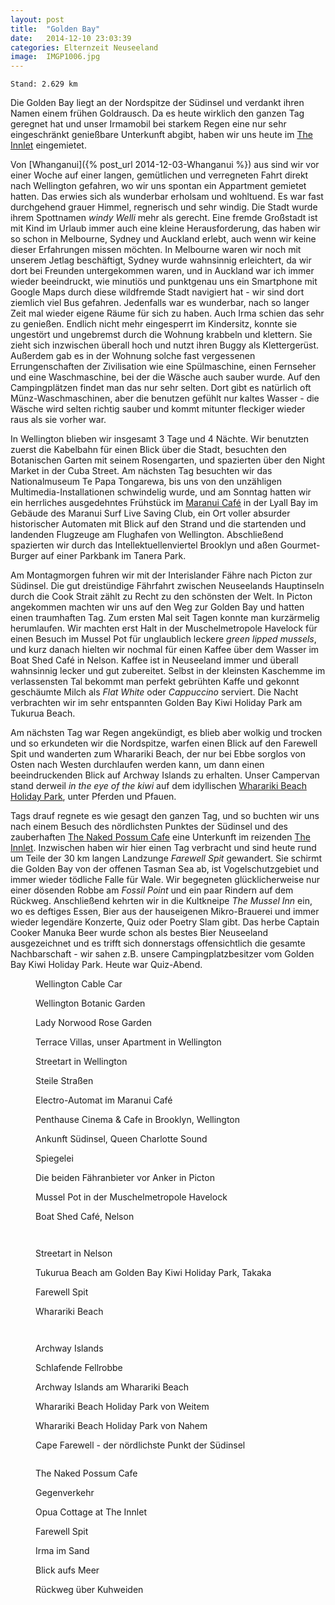 ```yaml
---
layout: post
title:  "Golden Bay"
date:   2014-12-10 23:03:39
categories: Elternzeit Neuseeland
image:  IMGP1006.jpg
---
```

	Stand: 2.629 km

Die Golden Bay liegt an der Nordspitze der Südinsel und verdankt ihren Namen einem frühen Goldrausch. Da es heute wirklich den ganzen Tag geregnet hat und unser Irmamobil bei starkem Regen eine nur sehr eingeschränkt genießbare Unterkunft abgibt, haben wir uns heute im [The Innlet][theinnlet] eingemietet.

Von [Whanganui]({% post_url 2014-12-03-Whanganui %}) aus sind wir vor einer Woche auf einer langen, gemütlichen und verregneten Fahrt direkt nach Wellington gefahren, wo wir uns spontan ein Appartment gemietet hatten. Das erwies sich als wunderbar erholsam und wohltuend. Es war fast durchgehend grauer Himmel, regnerisch und sehr windig. Die Stadt wurde ihrem Spottnamen *windy Welli* mehr als gerecht. Eine fremde Großstadt ist mit Kind im Urlaub immer auch eine kleine Herausforderung, das haben wir so schon in Melbourne, Sydney und Auckland erlebt, auch wenn wir keine dieser Erfahrungen missen möchten. In Melbourne waren wir noch mit unserem Jetlag beschäftigt, Sydney wurde wahnsinnig erleichtert, da wir dort bei Freunden untergekommen waren, und in Auckland war ich immer wieder beeindruckt, wie minutiös und punktgenau uns ein Smartphone mit Google Maps durch diese wildfremde Stadt navigiert hat - wir sind dort ziemlich viel Bus gefahren. Jedenfalls war es wunderbar, nach so langer Zeit mal wieder eigene Räume für sich zu haben. Auch Irma schien das sehr zu genießen. Endlich nicht mehr eingesperrt im Kindersitz, konnte sie ungestört und ungebremst durch die Wohnung krabbeln und klettern. Sie zieht sich inzwischen überall hoch und nutzt ihren Buggy als Klettergerüst. Außerdem gab es in der Wohnung solche fast vergessenen Errungenschaften der Zivilisation wie eine Spülmaschine, einen Fernseher und eine Waschmaschine, bei der die Wäsche auch sauber wurde. Auf den Campingplätzen findet man das nur sehr selten. Dort gibt es natürlich oft Münz-Waschmaschinen, aber die benutzen gefühlt nur kaltes Wasser - die Wäsche wird selten richtig sauber und kommt mitunter fleckiger wieder raus als sie vorher war.

In Wellington blieben wir insgesamt 3 Tage und 4 Nächte. Wir benutzten zuerst die Kabelbahn für einen Blick über die Stadt, besuchten den Botanischen Garten mit seinem Rosengarten, und spazierten über den Night Market in der Cuba Street. Am nächsten Tag besuchten wir das Nationalmuseum Te Papa Tongarewa, bis uns von den unzähligen Multimedia-Installationen schwindelig wurde, und am Sonntag hatten wir ein herrliches ausgedehntes Frühstück im [Maranui Café][maranui] in der Lyall Bay im Gebäude des Maranui Surf Live Saving Club, ein Ort voller absurder historischer Automaten mit Blick auf den Strand und die startenden und landenden Flugzeuge am Flughafen von Wellington. Abschließend spazierten wir durch das Intellektuellenviertel Brooklyn und aßen Gourmet-Burger auf einer Parkbank im Tanera Park.

Am Montagmorgen fuhren wir mit der Interislander Fähre nach Picton zur Südinsel. Die gut dreistündige Fährfahrt zwischen Neuseelands Hauptinseln durch die Cook Strait zählt zu Recht zu den schönsten der Welt. In Picton angekommen machten wir uns auf den Weg zur Golden Bay und hatten einen traumhaften Tag. Zum ersten Mal seit Tagen konnte man kurzärmelig herumlaufen. Wir machten erst Halt in der Muschelmetropole Havelock für einen Besuch im Mussel Pot für unglaublich leckere *green lipped mussels*, und kurz danach hielten wir nochmal für einen Kaffee über dem Wasser im Boat Shed Café in Nelson. Kaffee ist in Neuseeland immer und überall wahnsinnig lecker und gut zubereitet. Selbst in der kleinsten Kaschemme im verlassensten Tal bekommt man perfekt gebrühten Kaffe und gekonnt geschäumte Milch als *Flat White* oder *Cappuccino* serviert. Die Nacht verbrachten wir im sehr entspannten Golden Bay Kiwi Holiday Park am Tukurua Beach.

Am nächsten Tag war Regen angekündigt, es blieb aber wolkig und trocken und so erkundeten wir die Nordspitze, warfen einen Blick auf den Farewell Spit und wanderten zum Wharariki Beach, der nur bei Ebbe sorglos von Osten nach Westen durchlaufen werden kann, um dann einen beeindruckenden Blick auf Archway Islands zu erhalten. Unser Campervan stand derweil *in the eye of the kiwi* auf dem idyllischen [Wharariki Beach Holiday Park][whararikibeachholidaypark], unter Pferden und Pfauen.

Tags drauf regnete es wie gesagt den ganzen Tag, und so buchten wir uns nach einem Besuch des nördlichsten Punktes der Südinsel und des zauberhaften [The Naked Possum Cafe][nakedpossum] eine Unterkunft im reizenden [The Innlet][theinnlet]. Inzwischen haben wir hier einen Tag verbracht und sind heute rund um Teile der 30 km langen Landzunge *Farewell Spit* gewandert. Sie schirmt die Golden Bay von der offenen Tasman Sea ab, ist Vogelschutzgebiet und immer wieder tödliche Falle für Wale. Wir begegneten glücklicherweise nur einer dösenden Robbe am *Fossil Point* und ein paar Rindern auf dem Rückweg. Anschließend kehrten wir in die Kultkneipe *The Mussel Inn* ein, wo es deftiges Essen, Bier aus der hauseigenen Mikro-Brauerei und immer wieder legendäre Konzerte, Quiz oder Poetry Slam gibt. Das herbe Captain Cooker Manuka Beer wurde schon als bestes Bier Neuseeland ausgezeichnet und es trifft sich donnerstags offensichtlich die gesamte Nachbarschaft - wir sahen z.B. unsere Campingplatzbesitzer vom Golden Bay Kiwi Holiday Park. Heute war Quiz-Abend.

<div class="carousel">
<figure>
	<picture>
		<source srcset="/assets/images/phone/IMGP0874.JPG" media="(max-width:320px)">
		<source srcset="/assets/images/tablet/IMGP0874.JPG" media="(max-width:800px)">
		<source srcset="/assets/images/desktop/IMGP0874.JPG" media="(min-width:800px)">
		<img alt="">
	</picture>
	<figcaption>Wellington Cable Car</figcaption>
</figure>
<figure>
	<picture>
		<source srcset="/assets/images/phone/IMGP0876.JPG" media="(max-width:320px)">
		<source srcset="/assets/images/tablet/IMGP0876.JPG" media="(max-width:800px)">
		<source srcset="/assets/images/desktop/IMGP0876.JPG" media="(min-width:800px)">
		<img alt="">
	</picture>
	<figcaption>Wellington Botanic Garden</figcaption>
</figure>
<figure>
	<picture>
		<source srcset="/assets/images/phone/IMGP0885.JPG" media="(max-width:320px)">
		<source srcset="/assets/images/tablet/IMGP0885.JPG" media="(max-width:800px)">
		<source srcset="/assets/images/desktop/IMGP0885.JPG" media="(min-width:800px)">
		<img alt="">
	</picture>
	<figcaption>Lady Norwood Rose Garden</figcaption>
</figure>
<figure>
	<picture>
		<source srcset="/assets/images/phone/IMGP0905.JPG" media="(max-width:320px)">
		<source srcset="/assets/images/tablet/IMGP0905.JPG" media="(max-width:800px)">
		<source srcset="/assets/images/desktop/IMGP0905.JPG" media="(min-width:800px)">
		<img alt="">
	</picture>
	<figcaption>Terrace Villas, unser Apartment in Wellington</figcaption>
</figure>
<figure>
	<picture>
		<source srcset="/assets/images/phone/IMGP0924.JPG" media="(max-width:320px)">
		<source srcset="/assets/images/tablet/IMGP0924.JPG" media="(max-width:800px)">
		<source srcset="/assets/images/desktop/IMGP0924.JPG" media="(min-width:800px)">
		<img alt="">
	</picture>
	<figcaption>Streetart in Wellington</figcaption>
</figure>
<figure>
	<picture>
		<source srcset="/assets/images/phone/IMG_0691.JPG" media="(max-width:320px)">
		<source srcset="/assets/images/tablet/IMG_0691.JPG" media="(max-width:800px)">
		<source srcset="/assets/images/desktop/IMG_0691.JPG" media="(min-width:800px)">
		<img alt="">
	</picture>
	<figcaption>Steile Straßen</figcaption>
</figure>
<figure>
	<picture>
		<source srcset="/assets/images/phone/DSC02199.JPG" media="(max-width:320px)">
		<source srcset="/assets/images/tablet/DSC02199.JPG" media="(max-width:800px)">
		<source srcset="/assets/images/desktop/DSC02199.JPG" media="(min-width:800px)">
		<img alt="">
	</picture>
	<figcaption>Electro-Automat im Maranui Café</figcaption>
</figure>
<figure>
	<picture>
		<source srcset="/assets/images/phone/DSC02210.JPG" media="(max-width:320px)">
		<source srcset="/assets/images/tablet/DSC02210.JPG" media="(max-width:800px)">
		<source srcset="/assets/images/desktop/DSC02210.JPG" media="(min-width:800px)">
		<img alt="">
	</picture>
	<figcaption>Penthause Cinema & Cafe in Brooklyn, Wellington</figcaption>
</figure>
<figure>
	<picture>
		<source srcset="/assets/images/phone/IMGP0960.JPG" media="(max-width:320px)">
		<source srcset="/assets/images/tablet/IMGP0960.JPG" media="(max-width:800px)">
		<source srcset="/assets/images/desktop/IMGP0960.JPG" media="(min-width:800px)">
		<img alt="">
	</picture>
	<figcaption>Ankunft Südinsel, Queen Charlotte Sound</figcaption>
</figure>
<figure>
	<picture>
		<source srcset="/assets/images/phone/IMGP0965.JPG" media="(max-width:320px)">
		<source srcset="/assets/images/tablet/IMGP0965.JPG" media="(max-width:800px)">
		<source srcset="/assets/images/desktop/IMGP0965.JPG" media="(min-width:800px)">
		<img alt="">
	</picture>
	<figcaption>Spiegelei</figcaption>
</figure>
<figure>
	<picture>
		<source srcset="/assets/images/phone/IMGP0968.JPG" media="(max-width:320px)">
		<source srcset="/assets/images/tablet/IMGP0968.JPG" media="(max-width:800px)">
		<source srcset="/assets/images/desktop/IMGP0968.JPG" media="(min-width:800px)">
		<img alt="">
	</picture>
	<figcaption>Die beiden Fähranbieter vor Anker in Picton</figcaption>
</figure>
<figure>
	<picture>
		<source srcset="/assets/images/phone/DSC02223.JPG" media="(max-width:320px)">
		<source srcset="/assets/images/tablet/DSC02223.JPG" media="(max-width:800px)">
		<source srcset="/assets/images/desktop/DSC02223.JPG" media="(min-width:800px)">
		<img alt="">
	</picture>
	<figcaption>Mussel Pot in der Muschelmetropole Havelock</figcaption>
</figure>
<figure>
	<picture>
		<source srcset="/assets/images/phone/DSC02227.JPG" media="(max-width:320px)">
		<source srcset="/assets/images/tablet/DSC02227.JPG" media="(max-width:800px)">
		<source srcset="/assets/images/desktop/DSC02227.JPG" media="(min-width:800px)">
		<img alt="">
	</picture>
	<figcaption>Boat Shed Café, Nelson</figcaption>
</figure>
<figure>
	<picture>
		<source srcset="/assets/images/phone/IMGP0973.JPG" media="(max-width:320px)">
		<source srcset="/assets/images/tablet/IMGP0973.JPG" media="(max-width:800px)">
		<source srcset="/assets/images/desktop/IMGP0973.JPG" media="(min-width:800px)">
		<img alt="">
	</picture>
</figure>
<figure>
	<picture>
		<source srcset="/assets/images/phone/IMGP0976.JPG" media="(max-width:320px)">
		<source srcset="/assets/images/tablet/IMGP0976.JPG" media="(max-width:800px)">
		<source srcset="/assets/images/desktop/IMGP0976.JPG" media="(min-width:800px)">
		<img alt="">
	</picture>
</figure>
<figure>
	<picture>
		<source srcset="/assets/images/phone/IMGP0985.JPG" media="(max-width:320px)">
		<source srcset="/assets/images/tablet/IMGP0985.JPG" media="(max-width:800px)">
		<source srcset="/assets/images/desktop/IMGP0985.JPG" media="(min-width:800px)">
		<img alt="">
	</picture>
	<figcaption>Streetart in Nelson</figcaption>
</figure>
<figure>
	<picture>
		<source srcset="/assets/images/phone/IMGP1007.JPG" media="(max-width:320px)">
		<source srcset="/assets/images/tablet/IMGP1007.JPG" media="(max-width:800px)">
		<source srcset="/assets/images/desktop/IMGP1007.JPG" media="(min-width:800px)">
		<img alt="">
	</picture>
	<figcaption>Tukurua Beach am Golden Bay Kiwi Holiday Park, Takaka</figcaption>
</figure>
<figure>
	<picture>
		<source srcset="/assets/images/phone/IMGP1017.JPG" media="(max-width:320px)">
		<source srcset="/assets/images/tablet/IMGP1017.JPG" media="(max-width:800px)">
		<source srcset="/assets/images/desktop/IMGP1017.JPG" media="(min-width:800px)">
		<img alt="">
	</picture>
	<figcaption>Farewell Spit</figcaption>
</figure>
<figure>
	<picture>
		<source srcset="/assets/images/phone/IMGP1035.JPG" media="(max-width:320px)">
		<source srcset="/assets/images/tablet/IMGP1035.JPG" media="(max-width:800px)">
		<source srcset="/assets/images/desktop/IMGP1035.JPG" media="(min-width:800px)">
		<img alt="">
	</picture>
	<figcaption>Wharariki Beach</figcaption>
</figure>
<figure>
	<picture>
		<source srcset="/assets/images/phone/DSC02230.JPG" media="(max-width:320px)">
		<source srcset="/assets/images/tablet/DSC02230.JPG" media="(max-width:800px)">
		<source srcset="/assets/images/desktop/DSC02230.JPG" media="(min-width:800px)">
		<img alt="">
	</picture>
</figure>
<figure>
	<picture>
		<source srcset="/assets/images/phone/IMGP1048.JPG" media="(max-width:320px)">
		<source srcset="/assets/images/tablet/IMGP1048.JPG" media="(max-width:800px)">
		<source srcset="/assets/images/desktop/IMGP1048.JPG" media="(min-width:800px)">
		<img alt="">
	</picture>
</figure>
<figure>
	<picture>
		<source srcset="/assets/images/phone/IMGP1049.JPG" media="(max-width:320px)">
		<source srcset="/assets/images/tablet/IMGP1049.JPG" media="(max-width:800px)">
		<source srcset="/assets/images/desktop/IMGP1049.JPG" media="(min-width:800px)">
		<img alt="">
	</picture>
	<figcaption>Archway Islands</figcaption>
</figure>
<figure>
	<picture>
		<source srcset="/assets/images/phone/IMGP1054.JPG" media="(max-width:320px)">
		<source srcset="/assets/images/tablet/IMGP1054.JPG" media="(max-width:800px)">
		<source srcset="/assets/images/desktop/IMGP1054.JPG" media="(min-width:800px)">
		<img alt="">
	</picture>
	<figcaption>Schlafende Fellrobbe</figcaption>
</figure>
<figure>
	<picture>
		<source srcset="/assets/images/phone/IMGP1057.JPG" media="(max-width:320px)">
		<source srcset="/assets/images/tablet/IMGP1057.JPG" media="(max-width:800px)">
		<source srcset="/assets/images/desktop/IMGP1057.JPG" media="(min-width:800px)">
		<img alt="">
	</picture>
	<figcaption>Archway Islands am Wharariki Beach</figcaption>
</figure>
<figure>
	<picture>
		<source srcset="/assets/images/phone/IMGP1068.JPG" media="(max-width:320px)">
		<source srcset="/assets/images/tablet/IMGP1068.JPG" media="(max-width:800px)">
		<source srcset="/assets/images/desktop/IMGP1068.JPG" media="(min-width:800px)">
		<img alt="">
	</picture>
	<figcaption>Wharariki Beach Holiday Park von Weitem</figcaption>
</figure>
<figure>
	<picture>
		<source srcset="/assets/images/phone/IMGP1076.JPG" media="(max-width:320px)">
		<source srcset="/assets/images/tablet/IMGP1076.JPG" media="(max-width:800px)">
		<source srcset="/assets/images/desktop/IMGP1076.JPG" media="(min-width:800px)">
		<img alt="">
	</picture>
	<figcaption>Wharariki Beach Holiday Park von Nahem</figcaption>
</figure>
<figure>
	<picture>
		<source srcset="/assets/images/phone/DSC02241.JPG" media="(max-width:320px)">
		<source srcset="/assets/images/tablet/DSC02241.JPG" media="(max-width:800px)">
		<source srcset="/assets/images/desktop/DSC02241.JPG" media="(min-width:800px)">
		<img alt="">
	</picture>
	<figcaption>Cape Farewell - der nördlichste Punkt der Südinsel</figcaption>
</figure>
<figure>
	<picture>
		<source srcset="/assets/images/phone/DSC02250.JPG" media="(max-width:320px)">
		<source srcset="/assets/images/tablet/DSC02250.JPG" media="(max-width:800px)">
		<source srcset="/assets/images/desktop/DSC02250.JPG" media="(min-width:800px)">
		<img alt="">
	</picture>
</figure>
<figure>
	<picture>
		<source srcset="/assets/images/phone/IMG_0717.JPG" media="(max-width:320px)">
		<source srcset="/assets/images/tablet/IMG_0717.JPG" media="(max-width:800px)">
		<source srcset="/assets/images/desktop/IMG_0717.JPG" media="(min-width:800px)">
		<img alt="">
	</picture>
	<figcaption>The Naked Possum Cafe</figcaption>
</figure>
<figure>
	<picture>
		<source srcset="/assets/images/phone/DSC02253.JPG" media="(max-width:320px)">
		<source srcset="/assets/images/tablet/DSC02253.JPG" media="(max-width:800px)">
		<source srcset="/assets/images/desktop/DSC02253.JPG" media="(min-width:800px)">
		<img alt="">
	</picture>
	<figcaption>Gegenverkehr</figcaption>
</figure>
<figure>
	<picture>
		<source srcset="/assets/images/phone/IMGP1080.JPG" media="(max-width:320px)">
		<source srcset="/assets/images/tablet/IMGP1080.JPG" media="(max-width:800px)">
		<source srcset="/assets/images/desktop/IMGP1080.JPG" media="(min-width:800px)">
		<img alt="">
	</picture>
	<figcaption>Opua Cottage at The Innlet</figcaption>
</figure>
<figure>
	<picture>
		<source srcset="/assets/images/phone/IMGP1117.JPG" media="(max-width:320px)">
		<source srcset="/assets/images/tablet/IMGP1117.JPG" media="(max-width:800px)">
		<source srcset="/assets/images/desktop/IMGP1117.JPG" media="(min-width:800px)">
		<img alt="">
	</picture>
	<figcaption>Farewell Spit</figcaption>
</figure>
<figure>
	<picture>
		<source srcset="/assets/images/phone/IMGP1122.JPG" media="(max-width:320px)">
		<source srcset="/assets/images/tablet/IMGP1122.JPG" media="(max-width:800px)">
		<source srcset="/assets/images/desktop/IMGP1122.JPG" media="(min-width:800px)">
		<img alt="">
	</picture>
	<figcaption>Irma im Sand</figcaption>
</figure>
<figure>
	<picture>
		<source srcset="/assets/images/phone/IMGP1125.JPG" media="(max-width:320px)">
		<source srcset="/assets/images/tablet/IMGP1125.JPG" media="(max-width:800px)">
		<source srcset="/assets/images/desktop/IMGP1125.JPG" media="(min-width:800px)">
		<img alt="">
	</picture>
	<figcaption>Blick aufs Meer</figcaption>
</figure>
<figure>
	<picture>
		<source srcset="/assets/images/phone/DSC02281.JPG" media="(max-width:320px)">
		<source srcset="/assets/images/tablet/DSC02281.JPG" media="(max-width:800px)">
		<source srcset="/assets/images/desktop/DSC02281.JPG" media="(min-width:800px)">
		<img alt="">
	</picture>
	<figcaption>Rückweg über Kuhweiden</figcaption>
</figure>
</div>


[theinnlet]: http://goldenbayindex.co.nz/theinnlet
[maranui]: http://www.maranui.co.nz/
[whararikibeachholidaypark]: http://www.whararikibeachholidaypark.co.nz/
[nakedpossum]: http://www.nakedpossum.com/
